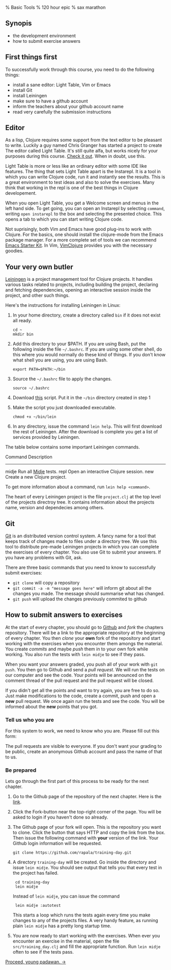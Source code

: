 % Basic Tools
% 120 hour epic
% sax marathon

## Synopis

- the development environment
- how to submit exercise answers

## First things first

To successfully work through this course, you need to do the following
things:

- install a sane editor: Light Table, Vim or Emacs
- install Git
- install Leiningen
- make sure to have a github account
- inform the teachers about your github account name
- read very carefully the submission instructions

## Editor

As a lisp, Clojure requires some support from the text editor to be
pleasant to write. Luckily a guy named Chris Granger has started a
project to create The editor called Light Table. It's still quite
alfa, but works nicely for your purposes during this course.
[Check it out][LightTable]. When in doubt, use this.

Light Table is more or less like an ordinary editor with some IDE like
features. The thing that sets Light Table apart is the Instarepl. It
is a tool in which you can write Clojure code, run it and instantly
see the results. This is a great environment to test ideas and also to
solve the exercises. Many think that working in the repl is one of the
best things in Clojure developement.

When you open Light Table, you get a Welcome screen and menus in the
left hand side. To get going, you can open an Instarepl by selecting
`command`, writing `open instarepl` to the box and selecting the
presented choice. This opens a tab to which you can start writing
Clojure code.

Not suprisingly, both Vim and Emacs have good plug-ins to work with
Clojure. For the basics, one should install the clojure-mode from the
Emacs package manager. For a more complete set of tools we can
recommend [Emacs Starter Kit][EST]. In Vim, [VimClojure][VimClojure]
provides you with the necessary goodies.

## Your very own butler

[Leiningen] is a project management tool for Clojure projects. It
handles various tasks related to projects, including building the
project, declaring and fetching dependencies, opening an interactive
session inside the project, and other such things.

Here's the instructions for installing Leiningen in Linux:

1. In your home directory, create a directory called `bin` if it does
   not exist all ready.
  
    ~~~ {.sh}
    cd ~
    mkdir bin
    ~~~

2. Add this directory to your $PATH. If you are using Bash, put the
   following inside the file `~/.bashrc`. If you are using some other
   shell, do this where you would normally do these kind of things. If
   you don't know what shell you are using, you are using Bash.

    ~~~ {.sh}
    export PATH=$PATH:~/bin
    ~~~
    
3. Source the `~/.bashrc` file to apply the changes.

    ~~~ {.sh}
    source ~/.bashrc
    ~~~

3. Download [this][LeinInstall] script. Put it in the `~/bin`
   directory created in step 1
  
4. Make the script you just downloaded executable.

    ~~~ {.sh}
    chmod +x ~/bin/lein
    ~~~

5. In any directory, issue the command `lein help`. This will first
   download the rest of Leiningen. After the download is complete you
   get a list of services provided by Leiningen.

The table below contains some important Leiningen commands.

Command         Description
-------         -----------
midje           Run all [Midje] tests.
repl            Open an interactive Clojure session.
new             Create a new Clojure project.

To get more information about a command, run `lein help <command>`.

The heart of every Leiningen project is the file `project.clj` at the
top level of the projects directroy tree. It contains information
about the projects name, version and dependecies among others.

## Git

[Git][Git] is an distributed version control system. A fancy name for
a tool that keeps track of changes made to files under a directory
tree. We use this tool to distribute pre-made Leiningen projects in
which you can complete the exercises of every chapter. You also use
Git to submit your answers. If you have any problems with Git, ask.

There are three basic commands that you need to know to successfully
submit exercises:

- `git clone` will copy a repository
- `git commit -a -m "message goes here"` will inform git about all the
  changes you made. The message should summarise what has changed.
- `git push` will upload the changes previously commited to github

## How to submit answers to exercises

At the start of every chapter, you should go to [Github][Github] and *fork*
the chapters repository. There will be a link to the appropriate repository at
the beginning of every chapter. You then *clone* your **own** fork of the
repository and start working with the exercises when you encounter them amongs
the material. You create *commits* and maybe *push* them in to your own fork
while working. You also run the tests with `lein midje` to see if they pass.

When you want your answers graded, you push all of your work with `git push`.
You then go to Github and send a *pull request*. We will run the tests on our
computer and see the code. Your points will be announced on the comment thread
of the pull request and the pull request will be closed.

If you didn't get all the points and want to try again, you are free to do so.
Just make modifications to the code, create a commit, push and open a **new**
pull request. We once again run the tests and see the code. You will be
informed about the **new** points that you got.

### Tell us who you are

For this system to work, we need to know who you are. Please fill out this
form:

<alert>

The pull requests are visible to everyone. If you don't want your grading to
be public, create an anonymous Github account and pass the name of that to us.

</alert>

### Be prepared

Lets go through the first part of this process to be ready for the next
chapter.

1. Go to the Github page of the repository of the next chapter. Here is the
   [link](https://github.com/iloveponies/training-day).

2. Click the Fork-button near the top-right corner of the page. You will be
   asked to login if you haven't done so already.

3. The Github page of your fork will open. This is the repository you want to
   clone. Click the button that says HTTP and copy the link from the box. Then
   issue the following command with **your** version of the link. Your Github
   login information will be requested.

    ~~~ {.sh}
    git clone https://github.com/rapala/training-day.git
    ~~~
    
4. A directory `training-day` will be created. Go inside the directory and
   issue `lein midje`. You should see output that tells you that every test in
   the project has failed.

        cd training-day
        lein midje
   Instead of `lein midje`, you can issue the command
   
        lein midje :autotest
   This starts a loop which runs the tests again every time you make changes
   to any of the projects files. A very handy feature, as running plain `lein
   midje` has a pretty long startup time.
   
5. You are now ready to start working with the exercises. When ever you
   encounter an exercise in the material, open the file `src/training_day.clj`
   and fill the appropriate function. Run `lein midje` often to see if the
   tests pass.
   
[Proceed, young padawan. →][next]

[LightTable]: http://www.lighttable.com/
[EST]: https://github.com/technomancy/emacs-starter-kit
[VimClojure]: https://github.com/vim-scripts/VimClojure
[Git]: http://git-scm.com
[Github]: https://github.com
[Leiningen]: https://github.com/technomancy/leiningen
[LeinInstall]: https://raw.github.com/technomancy/leiningen/stable/bin/lein
[Midje]: https://github.com/marick/Midje
[Ubuntu]: http://ubuntu.com
[Vim]: http://vim.org
[next]: training-day.html
[vm]: http://cs.helsinki.fi/ilmari.vacklin/ClojureBox.zip
[VirtualBox]: http://virtualbox.org
